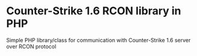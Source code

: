 # Counter-Strike 1.6 RCON library in PHP
Simple PHP library/class for communication with Counter-Strike 1.6 server over RCON protocol
